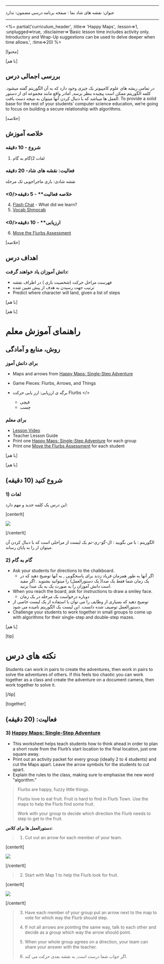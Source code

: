 * * *

عنوان: نقشه های شاد نما : صفحه برنامه درسی مضمون: ندارد

* * *

<%= partial('curriculum_header', :title=> 'Happy Maps', :lesson=>1, :unplugged=>true, :disclaimer=>'Basic lesson time includes activity only. Introductory and Wrap-Up suggestions can be used to delve deeper when time allows.', :time=>20) %>

[محتوا]

[با هم]

## بررسی اجمالی درس

در تمامی ریشه های علوم کامپیوتر یک چیزی وجود دارد که به آن الگوریتم گفته میشود. کلمه الگوریتم ممکن است پیچیده بنظر برسد, امادر واقع مانند مجموعه ای از دستور العمل ها میباشد که با دنبال کردن آنها میتوان به نتیجه دست یافت. To provide a solid base for the rest of your students’ computer science education, we’re going to focus on building a secure relationship with algorithms.

[خلاصه]

## خلاصه آموزش

### **شروع** - 10 دقیقه

1) لغات 2)گام به گام

### فعالیت: نقشه های شاد- 20 دقیقه

نقشه شادی: بازی ماجراجویی تک مرحله

<!-- 
4) [Double-Step Adventure](#Activity2)
-->

### <0/>خلاصه فعالیت** - 5 دقیقه</h3> 

4) [Flash Chat](#WrapUp) - What did we learn?  
5) [Vocab Shmocab](#Shmocab)

### <0/>ارزیابی** - 10 دقیقه</h3> 

6) [Move the Flurbs Assessment](#Assessment)

[خلاصه]

## اهداف درس

### دانش آموزان یاد خواهند گرفت:

  * فهرست مراحل حرکت (شخصیت بازی ) در اطراف نقشه
  * ترتیب جهت رسیدن به هدف از پیش تعیین شده
  * Predict where character will land, given a list of steps

[با هم]

[با هم]

# راهنمای آموزش معلم

## روش، منابع و آمادگی

### برای دانش آموز

  * Maps and arrows from [Happy Maps: Single-Step Adventure](/curriculum/course1/1/Activity1-HappyMaps.pdf)
  * Game Pieces: Flurbs, Arrows, and Things 
  * برگه ی ارزیابی:  ارز یابی حرکت Flurbs </></li> 
    
      * قیچی
      * چسب</ul> 
    
    ### برای معلم
    
      * [Lesson Video](http://youtu.be/En6Bshuqljg?list=PL2DhNKNdmOtqBgWyF5kmy2oPh0U-Zfv2G)
      * Teacher Lesson Guide
      * Print one [Happy Maps: Single-Step Adventure](/curriculum/course1/1/Activity1-HappyMaps.pdf) for each group
      * Print one [Move the Flurbs Assessment](/curriculum/course1/1/Assessment1-HappyMaps.pdf) for each student
    
    [با هم]
    
    [با هم]
    
    ## شروع کنید (10 دقیقه)
    
    ### <a name="Vocab"></a> 1) لغات
    
    این درس یک کلمه جدید و مهم دارد:  
    
    
    [centerIt]
    
    ![](vocab.png)
    
    [/centerIt]
    
    الگوریتم : با من بگویید : ال-گو-ری-تم یک لیست از مراحلی است که با دنبال کردن آن میتوان ار را به پایان رساند.
    
    ### <a name="GetStarted"></a> 2) گام به گام
    
      * Ask your students for directions to the chalkboard. 
          * اگر آنها به طور همزمان فریاد زدند برای پاسخگویی , به آنها توضیح دهید که در یک زمان شما فقط یک صدا( یک دستورالعمل) را میتوانید بشنوید . اگر مفید است دانش آموزان را به صورت یک به یک صدا بزنید. 
      * When you reach the board, ask for instructions to draw a smiley face. 
          * دوباره درخواست یک مرحله در یک زمان
      * توضیح دهید که بسیاری از وظایف را می توان با استفاده از یک لیست خاصی از دستورالعمل توصیف شده دانست. این لیست یک الگوریتم نامیده می شود. 
      * Challenge your students to work together in small groups to come up with algorithms for their single-step and double-step mazes.
    
    [با هم]
    
    [tip]
    
    # نکته های درس
    
    Students can work in pairs to create the adventures, then work in pairs to solve the adventures of others. If this feels too chaotic you can work together as a class and create the adventure on a document camera, then work together to solve it.
    
    [/tip]
    
    [together]
    
    ## فعالیت: (20 دقیقه)
    
    ### <a name="Activity1"></a> 3) [Happy Maps: Single-Step Adventure](Activity1-HappyMaps.pdf)
    
      * This worksheet helps teach students how to think ahead in order to plan a short route from the Flurb’s start location to the final location, just one square away.
      * Print out an activity packet for every group (ideally 2 to 4 students) and cut the Maps apart. Leave the arrow symbols for the students to cut apart.
      * Explain the rules to the class, making sure to emphasise the new word "algorithm."
    
    > Flurbs are happy, fuzzy little things.
    > 
    > Flurbs love to eat fruit. Fruit is hard to find in Flurb Town. Use the maps to help the Flurb find some fruit.
    > 
    > Work with your group to decide which direction the Flurb needs to step to get to the fruit.
    
    **دستورالعمل ها برای کلاس:**
    
    > 1) Cut out an arrow for each member of your team.
    
    [centerIt]
    
    ![](arrows.png)
    
    [/centerIt]
    
      
      
    
    
    > 2) Start with Map 1 to help the Flurb look for fruit.
    
    [centerIt]
    
    ![](flurbStep.png)
    
    [/centerIt]
    
      
      
    
    
    > 3) Have each member of your group put an arrow next to the map to vote for which way the Flurb should step.
    > 
    > 4) If not all arrows are pointing the same way, talk to each other and decide as a group which way the arrow should point.
    > 
    > 5) When your whole group agrees on a direction, your team can share your answer with the teacher.
    > 
    > 6) اگر جواب شما درست است, به نقشه بعدی حرکت می کند.
    
      
      
    
    
    <!-- 
### <a name="Activity2"></a> 4) Double-Step Adventure
- The Double-Step sheet encourages students to take their knowledge just a little bit further as they find algorithms that will lead their Flurbs to their goal which is two or more steps away. 
-->
    
    [/together]
    
    [together]
    
    ## خلاصه فعالیت (5 دقیقه)
    
    ### <a name="WrapUp"></a> 4) فلش چت: آنچه که ما یاد گرفتیم؟
    
      * Did you feel like you were actually telling the Flurb what to do?
      * What would it be like to control a robot that way?
      * What would you create if it were that easy to tell a computer what to do?
    
    [tip]
    
    # نکته های درس
    
    Flash Chat questions are intended to spark big-picture thinking about how the lesson relates to the greater world and the students' greater future. Use your knowledge of your classroom to decide if you want to discuss these as a class, in groups, or with an elbow partner.
    
    [/tip]
    
    ### <a name="Shmocab"></a> 5) Vocab Shmocab
    
      * Which one of these definitions did we learn a word for today?
    
    > "Breaking something into exactly two pieces"   
    > "A list of steps that you can follow to finish a task"   
    > "The plastic coating on the end of a shoelace"  
    > 
    > 
    > > ...and what is the word that we learned?
    
    [/together]
    
    [together]
    
    ## ارزیابی (10 دقیقه)
    
    ### <a name="Assessment"></a>6)حرکت Flurbs
    
      * Hand out the worksheet titled "Move the Flurbs" and allow students to complete the activity independently after the instructions have been well explained. 
    
    [/together]
    
    <!--(this is left in here as an example of how to include an image in Markdown)
![](binaryphoto.png) -->
    
    [together]
    
    ## آموزش گسترده
    
    Use these activities to enhance student learning. They can be used as outside of class activities or other enrichment.
    
    ### Create Your Own
    
      * Allow the students to guide you toward solving a problem (that you provide) one step at a time. Point out that every time they make a step, the rest of the adventure gets easier. If the students are still excited by the exercise, give them a more complicated configuration to solve.
    
    ### Flurb Flash
    
      * Cycle quickly through single-step puzzles on your projector. Have the students hold up an arrow card or simply point in the direction that they think the Flurb should move. 
    
    [/together]
    
    [standards]
    
    ## Connections and Background Information
    
    ### ISTE Standards (formerly NETS)
    
      * 1.c - Use models and simulation to explore complex systems and issues. 
      * 2.d - Contribute to project teams to solve problems. 
      * 6.a - Understand and use technology systems. 
    
    ### CSTA K-12 Computer Science Standards
    
      * CPP.L1:3-04 - Construct a set of statements to be acted out to accomplish a simple task. 
      * CT.L1:6-01 - Understand and use the basic steps in algorithmic problem-solving. 
      * CT.L1:6-02 - Develop a simple understanding of an algorithm using computer-free exercises. 
      * CT.L2-03 - Define an algorithm as a sequence of instructions that can be processed by a computer.
      * CT.L2-06 - Describe and analyze a sequence of instructions being followed.
    
    ### Common Core Mathematical Practices
    
      *   1. Make sense of problems and persevere in solving them.
      *   1. Reason abstractly and quantitatively.
      *   1. Attend to precision.
      *   1. Look for and make use of structure.
      *   1. Look for and express regularity in repeated reasoning. 
    
    ### Common Core Math Standards
    
      * K.G.A.1 - Describe objects in the environment using names of shapes, and describe the relative positions of these objects using terms such as above, below, beside, in front of, behind, and next to.
    
    ### Common Core Language Arts Standards
    
      * SL.K.1 - Participate in collaborative conversations with diverse partners about kindergarten topics and texts with peers and adults in small and larger groups.
      * SL.K.2 - Confirm understanding of a text read aloud or information presented orally or through other media by asking and answering questions about key details and requesting clarification if something is not understood.
      * SL.K.5 - Add drawings or other visual displays to descriptions as desired to provide additional detail.
      * L.K.6 - Use words and phrases acquired through conversations, reading and being read to, and responding to texts.
      * SL.1.1 - Participate in collaborative conversations with diverse partners about grade 1 topics and texts with peers and adults in small and larger groups.
      * SL.1.2 - Ask and answer questions about key details in a text read aloud or information presented orally or through other media.
      * SL.1.5 - Add drawings or other visual displays to descriptions when appropriate to clarify ideas, thoughts, and feelings.
      * L.1.6 - Use words and phrases acquired through conversations, reading and being read to, and responding to texts, including using frequently occurring conjunctions to signal simple relationships.
      * SL.2.1 - Participate in collaborative conversations with diverse partners about grade 2 topics and texts with peers and adults in small and larger groups. 
      * SL.2.2 - Recount or describe key ideas or details from a text read aloud or information presented orally or through other media.
      * SL.2.5 - Create audio recordings of stories or poems; add drawings or other visual displays to stories or recounts of experiences when appropriate to clarify ideas, thoughts, and feelings.
      * L.2.6 - Use words and phrases acquired through conversations, reading and being read to, and responding to texts, including using adjectives and adverbs to describe.
    
    [/standards]
    
    [<img src="http://www.thinkersmith.org/images/creativeCommons.png" border="0" />](http://creativecommons.org/)
    
    [<img src="http://www.thinkersmith.org/images/thinker.png" border="0" />](http://thinkersmith.org/)  
    
    
    [/content]
    
    <link rel="stylesheet" type="text/css" href="../docs/morestyle.css" />
